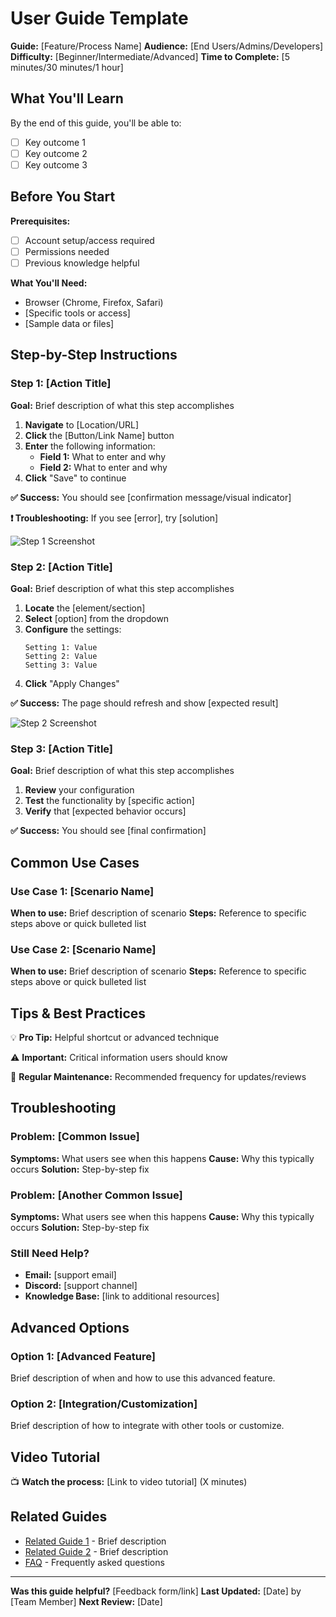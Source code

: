 # User Guide Template

**Guide:** [Feature/Process Name]
**Audience:** [End Users/Admins/Developers]
**Difficulty:** [Beginner/Intermediate/Advanced]
**Time to Complete:** [5 minutes/30 minutes/1 hour]

## What You'll Learn

By the end of this guide, you'll be able to:
- [ ] Key outcome 1
- [ ] Key outcome 2
- [ ] Key outcome 3

## Before You Start

**Prerequisites:**
- [ ] Account setup/access required
- [ ] Permissions needed
- [ ] Previous knowledge helpful

**What You'll Need:**
- Browser (Chrome, Firefox, Safari)
- [Specific tools or access]
- [Sample data or files]

## Step-by-Step Instructions

### Step 1: [Action Title]

**Goal:** Brief description of what this step accomplishes

1. **Navigate** to [Location/URL]
2. **Click** the [Button/Link Name] button
3. **Enter** the following information:
   - **Field 1:** What to enter and why
   - **Field 2:** What to enter and why
4. **Click** "Save" to continue

**✅ Success:** You should see [confirmation message/visual indicator]

**❗ Troubleshooting:** If you see [error], try [solution]

![Step 1 Screenshot](images/step1-screenshot.png)

### Step 2: [Action Title]

**Goal:** Brief description of what this step accomplishes

1. **Locate** the [element/section]
2. **Select** [option] from the dropdown
3. **Configure** the settings:
   ```
   Setting 1: Value
   Setting 2: Value
   Setting 3: Value
   ```
4. **Click** "Apply Changes"

**✅ Success:** The page should refresh and show [expected result]

![Step 2 Screenshot](images/step2-screenshot.png)

### Step 3: [Action Title]

**Goal:** Brief description of what this step accomplishes

1. **Review** your configuration
2. **Test** the functionality by [specific action]
3. **Verify** that [expected behavior occurs]

**✅ Success:** You should see [final confirmation]

## Common Use Cases

### Use Case 1: [Scenario Name]
**When to use:** Brief description of scenario
**Steps:** Reference to specific steps above or quick bulleted list

### Use Case 2: [Scenario Name]
**When to use:** Brief description of scenario
**Steps:** Reference to specific steps above or quick bulleted list

## Tips & Best Practices

💡 **Pro Tip:** Helpful shortcut or advanced technique

⚠️ **Important:** Critical information users should know

🔄 **Regular Maintenance:** Recommended frequency for updates/reviews

## Troubleshooting

### Problem: [Common Issue]
**Symptoms:** What users see when this happens
**Cause:** Why this typically occurs
**Solution:** Step-by-step fix

### Problem: [Another Common Issue]
**Symptoms:** What users see when this happens
**Cause:** Why this typically occurs
**Solution:** Step-by-step fix

### Still Need Help?
- **Email:** [support email]
- **Discord:** [support channel]
- **Knowledge Base:** [link to additional resources]

## Advanced Options

### Option 1: [Advanced Feature]
Brief description of when and how to use this advanced feature.

### Option 2: [Integration/Customization]
Brief description of how to integrate with other tools or customize.

## Video Tutorial

📺 **Watch the process:** [Link to video tutorial] (X minutes)

## Related Guides

- [Related Guide 1](link) - Brief description
- [Related Guide 2](link) - Brief description
- [FAQ](link) - Frequently asked questions

---

**Was this guide helpful?** [Feedback form/link]
**Last Updated:** [Date] by [Team Member]
**Next Review:** [Date]

